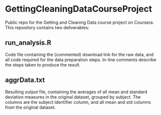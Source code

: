 # GettingCleaningDataCourseProject
Public repo for the Getting and Cleaning Data course project on Coursera. This repository contains two deliverables:

## run_analysis.R
Code file containing the (commented) download link for the raw data, and all code required for the data preparation steps. In-line comments describe the steps taken to produce the result.

## aggrData.txt
Resulting output file, containing the averages of all mean and standard deviation measures in the original dataset, grouped by subject. The columns are the subject identifier column, and all mean and std columns from the original dataset.

